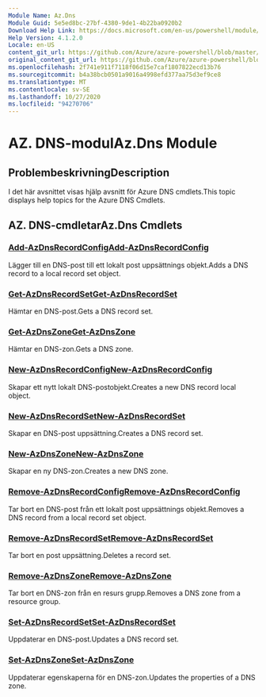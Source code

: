 ```yaml
---
Module Name: Az.Dns
Module Guid: 5e5ed8bc-27bf-4380-9de1-4b22ba0920b2
Download Help Link: https://docs.microsoft.com/en-us/powershell/module/az.dns
Help Version: 4.1.2.0
Locale: en-US
content_git_url: https://github.com/Azure/azure-powershell/blob/master/src/Dns/Dns/help/Az.DNS.md
original_content_git_url: https://github.com/Azure/azure-powershell/blob/master/src/Dns/Dns/help/Az.DNS.md
ms.openlocfilehash: 2f741e911f7118f06d15e7caf1807822ecd13b76
ms.sourcegitcommit: b4a38bcb0501a9016a4998efd377aa75d3ef9ce8
ms.translationtype: MT
ms.contentlocale: sv-SE
ms.lasthandoff: 10/27/2020
ms.locfileid: "94270706"
---
```

# <span data-ttu-id="c3d3c-101">AZ. DNS-modul</span><span class="sxs-lookup"><span data-stu-id="c3d3c-101">Az.Dns Module</span></span>
## <span data-ttu-id="c3d3c-102">Problembeskrivning</span><span class="sxs-lookup"><span data-stu-id="c3d3c-102">Description</span></span>
<span data-ttu-id="c3d3c-103">I det här avsnittet visas hjälp avsnitt för Azure DNS cmdlets.</span><span class="sxs-lookup"><span data-stu-id="c3d3c-103">This topic displays help topics for the Azure DNS Cmdlets.</span></span>

## <span data-ttu-id="c3d3c-104">AZ. DNS-cmdletar</span><span class="sxs-lookup"><span data-stu-id="c3d3c-104">Az.Dns Cmdlets</span></span>
### [<span data-ttu-id="c3d3c-105">Add-AzDnsRecordConfig</span><span class="sxs-lookup"><span data-stu-id="c3d3c-105">Add-AzDnsRecordConfig</span></span>](Add-AzDnsRecordConfig.md)
<span data-ttu-id="c3d3c-106">Lägger till en DNS-post till ett lokalt post uppsättnings objekt.</span><span class="sxs-lookup"><span data-stu-id="c3d3c-106">Adds a DNS record to a local record set object.</span></span>

### [<span data-ttu-id="c3d3c-107">Get-AzDnsRecordSet</span><span class="sxs-lookup"><span data-stu-id="c3d3c-107">Get-AzDnsRecordSet</span></span>](Get-AzDnsRecordSet.md)
<span data-ttu-id="c3d3c-108">Hämtar en DNS-post.</span><span class="sxs-lookup"><span data-stu-id="c3d3c-108">Gets a DNS record set.</span></span>

### [<span data-ttu-id="c3d3c-109">Get-AzDnsZone</span><span class="sxs-lookup"><span data-stu-id="c3d3c-109">Get-AzDnsZone</span></span>](Get-AzDnsZone.md)
<span data-ttu-id="c3d3c-110">Hämtar en DNS-zon.</span><span class="sxs-lookup"><span data-stu-id="c3d3c-110">Gets a DNS zone.</span></span>

### [<span data-ttu-id="c3d3c-111">New-AzDnsRecordConfig</span><span class="sxs-lookup"><span data-stu-id="c3d3c-111">New-AzDnsRecordConfig</span></span>](New-AzDnsRecordConfig.md)
<span data-ttu-id="c3d3c-112">Skapar ett nytt lokalt DNS-postobjekt.</span><span class="sxs-lookup"><span data-stu-id="c3d3c-112">Creates a new DNS record local object.</span></span>

### [<span data-ttu-id="c3d3c-113">New-AzDnsRecordSet</span><span class="sxs-lookup"><span data-stu-id="c3d3c-113">New-AzDnsRecordSet</span></span>](New-AzDnsRecordSet.md)
<span data-ttu-id="c3d3c-114">Skapar en DNS-post uppsättning.</span><span class="sxs-lookup"><span data-stu-id="c3d3c-114">Creates a DNS record set.</span></span>

### [<span data-ttu-id="c3d3c-115">New-AzDnsZone</span><span class="sxs-lookup"><span data-stu-id="c3d3c-115">New-AzDnsZone</span></span>](New-AzDnsZone.md)
<span data-ttu-id="c3d3c-116">Skapar en ny DNS-zon.</span><span class="sxs-lookup"><span data-stu-id="c3d3c-116">Creates a new DNS zone.</span></span>

### [<span data-ttu-id="c3d3c-117">Remove-AzDnsRecordConfig</span><span class="sxs-lookup"><span data-stu-id="c3d3c-117">Remove-AzDnsRecordConfig</span></span>](Remove-AzDnsRecordConfig.md)
<span data-ttu-id="c3d3c-118">Tar bort en DNS-post från ett lokalt post uppsättnings objekt.</span><span class="sxs-lookup"><span data-stu-id="c3d3c-118">Removes a DNS record from a local record set object.</span></span>

### [<span data-ttu-id="c3d3c-119">Remove-AzDnsRecordSet</span><span class="sxs-lookup"><span data-stu-id="c3d3c-119">Remove-AzDnsRecordSet</span></span>](Remove-AzDnsRecordSet.md)
<span data-ttu-id="c3d3c-120">Tar bort en post uppsättning.</span><span class="sxs-lookup"><span data-stu-id="c3d3c-120">Deletes a record set.</span></span>

### [<span data-ttu-id="c3d3c-121">Remove-AzDnsZone</span><span class="sxs-lookup"><span data-stu-id="c3d3c-121">Remove-AzDnsZone</span></span>](Remove-AzDnsZone.md)
<span data-ttu-id="c3d3c-122">Tar bort en DNS-zon från en resurs grupp.</span><span class="sxs-lookup"><span data-stu-id="c3d3c-122">Removes a DNS zone from a resource group.</span></span>

### [<span data-ttu-id="c3d3c-123">Set-AzDnsRecordSet</span><span class="sxs-lookup"><span data-stu-id="c3d3c-123">Set-AzDnsRecordSet</span></span>](Set-AzDnsRecordSet.md)
<span data-ttu-id="c3d3c-124">Uppdaterar en DNS-post.</span><span class="sxs-lookup"><span data-stu-id="c3d3c-124">Updates a DNS record set.</span></span>

### [<span data-ttu-id="c3d3c-125">Set-AzDnsZone</span><span class="sxs-lookup"><span data-stu-id="c3d3c-125">Set-AzDnsZone</span></span>](Set-AzDnsZone.md)
<span data-ttu-id="c3d3c-126">Uppdaterar egenskaperna för en DNS-zon.</span><span class="sxs-lookup"><span data-stu-id="c3d3c-126">Updates the properties of a DNS zone.</span></span>

